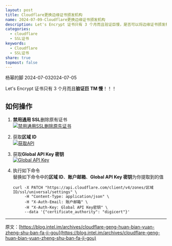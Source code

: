 ```yaml
---  
layout: post  
title: Cloudflare更换边缘证书颁发机构  
name: 2024-07-09-Cloudflare更换边缘证书颁发机构  
description: Let's Encrypt 证书只有 3 个月而且验证巨慢，是否可以将边缘证书颁发机构替换为其他机构呢？答案是可以的。  
categories:  
  - cloudflare  
  - SSL证书  
keywords:  
  - Cloudflare  
  - SSL证书  
share: true  
topmost: false  
---  
```

  
杨幂的脚 2024-07-032024-07-05  
  
Let's Encrypt 证书只有 3 个月而且**验证巨 TM 慢**！！！  
  
## 如何操作  
  
1. **禁用通用 SSL**删除原有证书    
    [![禁用通用SSL删除原先证书](https://img.090227.xyz/file/f90fa53e3310a471eaf40.png)](https://img.090227.xyz/file/f90fa53e3310a471eaf40.png)  
      
2. 获取**区域 ID**    
    [![获取API](https://img.090227.xyz/file/bea582e6ef6ccd582e16c.png)](https://img.090227.xyz/file/bea582e6ef6ccd582e16c.png)  
      
3. 获取**Global API Key 密钥**    
    [![Global API Key](https://img.090227.xyz/file/e1dabf563a35216e57a91.png)](https://img.090227.xyz/file/e1dabf563a35216e57a91.png)  
      
4. 执行如下命令    
    替换如下命令中的**区域 ID**、**账户邮箱**、**Global API Key 密钥**为你提取到的值  
  
	```  
	curl -X PATCH "https://api.cloudflare.com/client/v4/zones/区域ID/ssl/universal/settings" \    
	     -H "Content-Type: application/json" \    
	     -H "X-Auth-Email: 账户邮箱" \    
	     -H "X-Auth-Key: Global API Key密钥" \    
	     --data '{"certificate_authority": "digicert"}'  
	```  
  
---  
  
原文：[https://blog.intel.im/archives/cloudflare-geng-huan-bian-yuan-zheng-shu-ban-fa-ji-gou](https://blog.intel.im/archives/cloudflare-geng-huan-bian-yuan-zheng-shu-ban-fa-ji-gou)  
